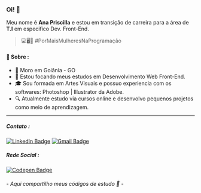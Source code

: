 ### **Oi!** 🦊


Meu nome é **Ana Priscilla** e estou em transição de carreira para a área de **T.I** em especifico Dev. Front-End. 

>  💻🖥📱 #PorMaisMulheresNaProgramação 

#### 💬 **Sobre :** 
- 📍 Moro em Goiânia - GO
- 🦏 Estou focando meus estudos em Desenvolvimento Web Front-End.
- 🎓 Sou formada em Artes Visuais e possuo experiencia com os softwares: Photoshop | Illustrator da Adobe. 
- 🔍  Atualmente estudo via cursos online e desenvolvo pequenos projetos como meio de aprendizagem.


---
##### Contato :

  [![Linkedin Badge](https://img.shields.io/badge/-LinkedIn-blue?style=flat-square&logo=Linkedin&logoColor=white&link=https://www.linkedin.com/in/anapriscilla/)](https://www.linkedin.com/in/anapriscilla/) [![Gmail Badge](https://img.shields.io/badge/-Gmail-c14438?style=flat-square&logo=Gmail&logoColor=white&link=mailto:web.anapriscilla@gmail.com)](mailto:web.anapriscilla@gmail.com) 
  
##### Rede Social :  
  
  [![Codepen Badge](https://img.shields.io/badge/-CodePen-black?style=flat-square&logo=Codepen&logoColor=white&link=https://www.codepen.io/AnaPriscilla/)](https://codepen.io/AnaPriscilla) 
  ###### - Aqui compartilho meus códigos de estudo 🧡 -
 
